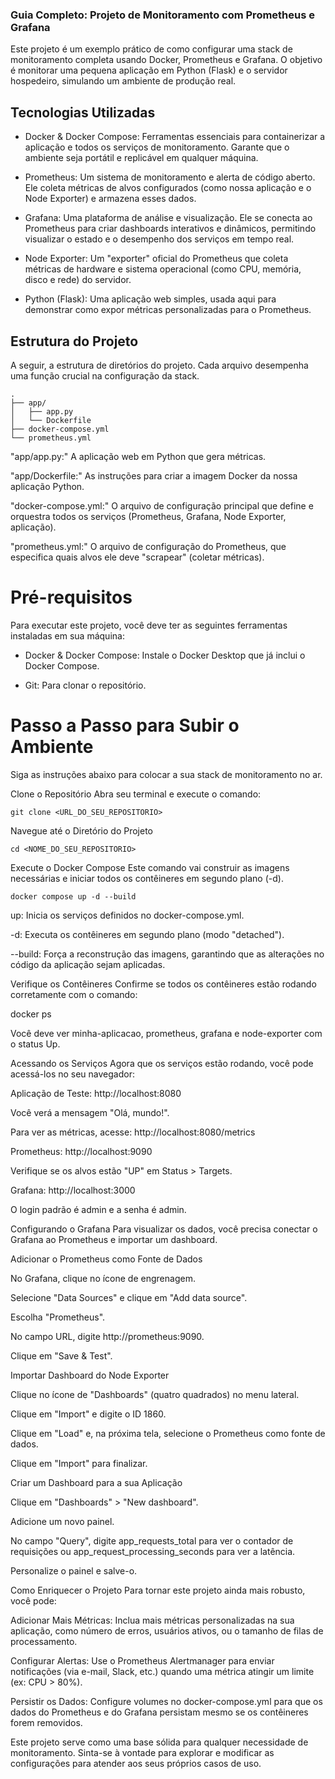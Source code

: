 ### Guia Completo: Projeto de Monitoramento com Prometheus e Grafana
Este projeto é um exemplo prático de como configurar uma stack de monitoramento completa usando Docker, Prometheus e Grafana. O objetivo é monitorar uma pequena aplicação em Python (Flask) e o servidor hospedeiro, simulando um ambiente de produção real.

## Tecnologias Utilizadas
- Docker & Docker Compose: Ferramentas essenciais para containerizar a aplicação e todos os serviços de monitoramento. Garante que o ambiente seja portátil e replicável em qualquer máquina.

- Prometheus: Um sistema de monitoramento e alerta de código aberto. Ele coleta métricas de alvos configurados (como nossa aplicação e o Node Exporter) e armazena esses dados.

- Grafana: Uma plataforma de análise e visualização. Ele se conecta ao Prometheus para criar dashboards interativos e dinâmicos, permitindo visualizar o estado e o desempenho dos serviços em tempo real.

- Node Exporter: Um "exporter" oficial do Prometheus que coleta métricas de hardware e sistema operacional (como CPU, memória, disco e rede) do servidor.

- Python (Flask): Uma aplicação web simples, usada aqui para demonstrar como expor métricas personalizadas para o Prometheus.

## Estrutura do Projeto
A seguir, a estrutura de diretórios do projeto. Cada arquivo desempenha uma função crucial na configuração da stack.

````
.
├── app/
│   ├── app.py
│   └── Dockerfile
├── docker-compose.yml
└── prometheus.yml
````
"app/app.py:" A aplicação web em Python que gera métricas.

"app/Dockerfile:" As instruções para criar a imagem Docker da nossa aplicação Python.

"docker-compose.yml:" O arquivo de configuração principal que define e orquestra todos os serviços (Prometheus, Grafana, Node Exporter, aplicação).

"prometheus.yml:" O arquivo de configuração do Prometheus, que especifica quais alvos ele deve "scrapear" (coletar métricas).

# Pré-requisitos
Para executar este projeto, você deve ter as seguintes ferramentas instaladas em sua máquina:

- Docker & Docker Compose: Instale o Docker Desktop que já inclui o Docker Compose.

- Git: Para clonar o repositório.

# Passo a Passo para Subir o Ambiente
Siga as instruções abaixo para colocar a sua stack de monitoramento no ar.

Clone o Repositório
Abra seu terminal e execute o comando:
````
git clone <URL_DO_SEU_REPOSITORIO>
````
Navegue até o Diretório do Projeto
````
cd <NOME_DO_SEU_REPOSITORIO>
````
Execute o Docker Compose
Este comando vai construir as imagens necessárias e iniciar todos os contêineres em segundo plano (-d).
````
docker compose up -d --build
````
up: Inicia os serviços definidos no docker-compose.yml.

-d: Executa os contêineres em segundo plano (modo "detached").

--build: Força a reconstrução das imagens, garantindo que as alterações no código da aplicação sejam aplicadas.

Verifique os Contêineres
Confirme se todos os contêineres estão rodando corretamente com o comando:

docker ps

Você deve ver minha-aplicacao, prometheus, grafana e node-exporter com o status Up.

Acessando os Serviços
Agora que os serviços estão rodando, você pode acessá-los no seu navegador:

Aplicação de Teste: http://localhost:8080

Você verá a mensagem "Olá, mundo!".

Para ver as métricas, acesse: http://localhost:8080/metrics

Prometheus: http://localhost:9090

Verifique se os alvos estão "UP" em Status > Targets.

Grafana: http://localhost:3000

O login padrão é admin e a senha é admin.

Configurando o Grafana
Para visualizar os dados, você precisa conectar o Grafana ao Prometheus e importar um dashboard.

Adicionar o Prometheus como Fonte de Dados

No Grafana, clique no ícone de engrenagem.

Selecione "Data Sources" e clique em "Add data source".

Escolha "Prometheus".

No campo URL, digite http://prometheus:9090.

Clique em "Save & Test".

Importar Dashboard do Node Exporter

Clique no ícone de "Dashboards" (quatro quadrados) no menu lateral.

Clique em "Import" e digite o ID 1860.

Clique em "Load" e, na próxima tela, selecione o Prometheus como fonte de dados.

Clique em "Import" para finalizar.

Criar um Dashboard para a sua Aplicação

Clique em "Dashboards" > "New dashboard".

Adicione um novo painel.

No campo "Query", digite app_requests_total para ver o contador de requisições ou app_request_processing_seconds para ver a latência.

Personalize o painel e salve-o.

Como Enriquecer o Projeto
Para tornar este projeto ainda mais robusto, você pode:

Adicionar Mais Métricas: Inclua mais métricas personalizadas na sua aplicação, como número de erros, usuários ativos, ou o tamanho de filas de processamento.

Configurar Alertas: Use o Prometheus Alertmanager para enviar notificações (via e-mail, Slack, etc.) quando uma métrica atingir um limite (ex: CPU > 80%).

Persistir os Dados: Configure volumes no docker-compose.yml para que os dados do Prometheus e do Grafana persistam mesmo se os contêineres forem removidos.

Este projeto serve como uma base sólida para qualquer necessidade de monitoramento. Sinta-se à vontade para explorar e modificar as configurações para atender aos seus próprios casos de uso.
